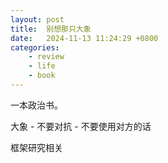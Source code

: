 ```yaml
---
layout: post
title:  别想那只大象
date:   2024-11-13 11:24:29 +0800
categories: 
    - review
    - life
    - book
---
```


一本政治书。

大象 
    - 不要对抗
    - 不要使用对方的话

框架研究相关